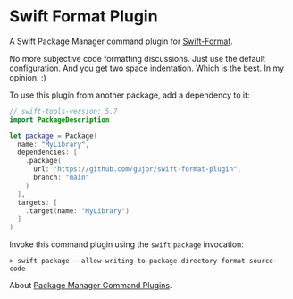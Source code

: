 # Swift Format Plugin

A Swift Package Manager command plugin for [Swift-Format](https://github.com/apple/swift-format). 

No more subjective code formatting discussions. Just use the default configuration. And you get two space indentation. Which is the best. In my opinion. :)

To use this plugin from another package, add a dependency to it:
```swift
// swift-tools-version: 5.7
import PackageDescription

let package = Package(
  name: "MyLibrary",
  dependencies: [
    .package(
      url: "https://github.com/gujor/swift-format-plugin",
      branch: "main"
    )
  ],
  targets: [
    .target(name: "MyLibrary")
  ]
)
```

Invoke this command plugin using the `swift` `package` invocation:
```
> swift package --allow-writing-to-package-directory format-source-code
```

About [Package Manager Command Plugins](https://github.com/apple/swift-evolution/blob/main/proposals/0332-swiftpm-command-plugins.md#example-2-formatting-source-code).
